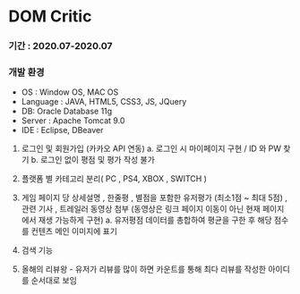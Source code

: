 # DOM Critic
### 기간 : 2020.07-2020.07
### **개발 환경**
- OS : Window OS, MAC OS
- Language : JAVA, HTML5, CSS3, JS, JQuery
- DB: Oracle Database 11g
- Server : Apache Tomcat 9.0
- IDE : Eclipse, DBeaver

1) 로그인 및 회원가입 (카카오 API 연동)
   a. 로그인 시 마이페이지 구현 / ID 와 PW 찾기
   b. 로그인 없이 평점 및 평가 작성 불가

2) 플랫폼 별 카테고리 분리( PC , PS4, XBOX , SWITCH )

3) 게임 페이지 당 상세설명 , 한줄평 , 별점을 포함한 유저평가 (최소1점 ~ 최대 5점) , 
관련 기사 , 트레일러 동영상 첨부 (동영상은 링크 페이지 이동이 아닌 현재 페이지에서 재생 가능하게 구현)
a. 유저평점 데이터를 총합하여 평균을 구한 후 해당 점수를 컨텐츠 메인 이미지에 표기

4) 검색 기능

5) 올해의 리뷰왕  - 유저가 리뷰를 많이 하면 카운트를 통해 최다 리뷰를 작성한 아이디를 순서대로 보임
